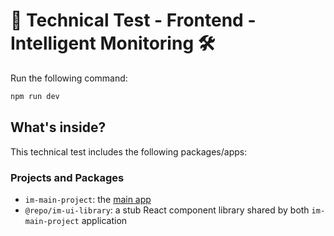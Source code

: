# 🧰 Technical Test - Frontend - Intelligent Monitoring 🛠️

Run the following command:

```sh
npm run dev
```

## What's inside?

This technical test includes the following packages/apps:

### Projects and Packages

- `im-main-project`: the [main app](https://localhost/)
- `@repo/im-ui-library`: a stub React component library shared by both `im-main-project` application
